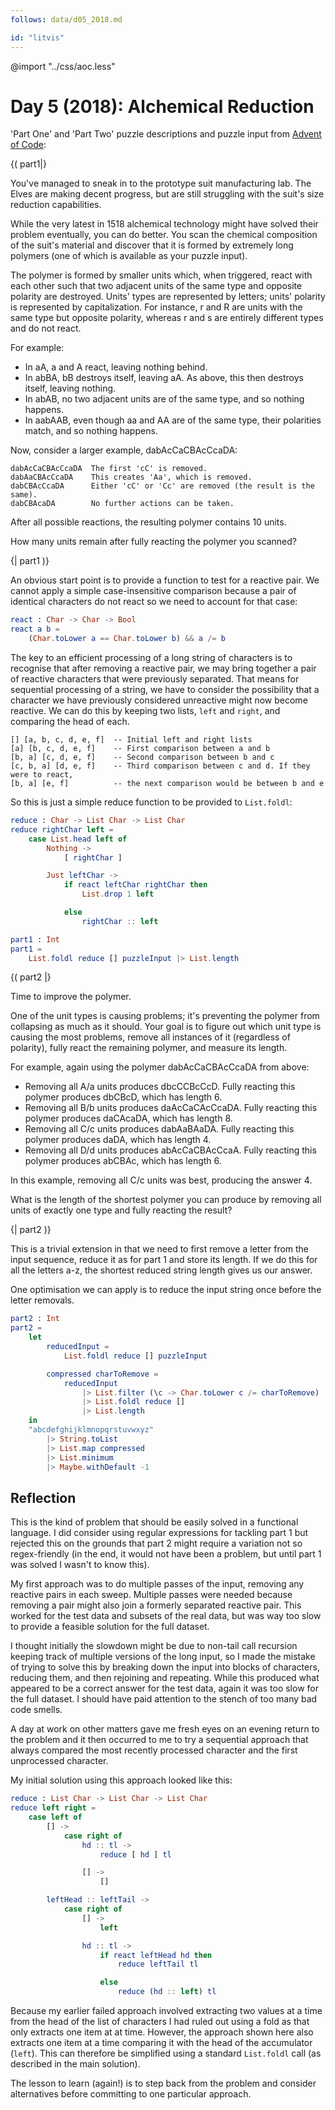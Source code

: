 ```yaml
---
follows: data/d05_2018.md

id: "litvis"
---
```


@import "../css/aoc.less"

# Day 5 (2018): Alchemical Reduction

'Part One' and 'Part Two' puzzle descriptions and puzzle input from [Advent of Code](https://adventofcode.com/2018/day/5):

{( part1|}

You've managed to sneak in to the prototype suit manufacturing lab. The Elves are making decent progress, but are still struggling with the suit's size reduction capabilities.

While the very latest in 1518 alchemical technology might have solved their problem eventually, you can do better. You scan the chemical composition of the suit's material and discover that it is formed by extremely long polymers (one of which is available as your puzzle input).

The polymer is formed by smaller units which, when triggered, react with each other such that two adjacent units of the same type and opposite polarity are destroyed. Units' types are represented by letters; units' polarity is represented by capitalization. For instance, r and R are units with the same type but opposite polarity, whereas r and s are entirely different types and do not react.

For example:

- In aA, a and A react, leaving nothing behind.
- In abBA, bB destroys itself, leaving aA. As above, this then destroys itself, leaving nothing.
- In abAB, no two adjacent units are of the same type, and so nothing happens.
- In aabAAB, even though aa and AA are of the same type, their polarities match, and so nothing happens.

Now, consider a larger example, dabAcCaCBAcCcaDA:

    dabAcCaCBAcCcaDA  The first 'cC' is removed.
    dabAaCBAcCcaDA    This creates 'Aa', which is removed.
    dabCBAcCcaDA      Either 'cC' or 'Cc' are removed (the result is the same).
    dabCBAcaDA        No further actions can be taken.

After all possible reactions, the resulting polymer contains 10 units.

How many units remain after fully reacting the polymer you scanned?

{| part1 )}

An obvious start point is to provide a function to test for a reactive pair. We cannot apply a simple case-insensitive comparison because a pair of identical characters do not react so we need to account for that case:

```elm {l}
react : Char -> Char -> Bool
react a b =
    (Char.toLower a == Char.toLower b) && a /= b
```

The key to an efficient processing of a long string of characters is to recognise that after removing a reactive pair, we may bring together a pair of reactive characters that were previously separated. That means for sequential processing of a string, we have to consider the possibility that a character we have previously considered unreactive might now become reactive. We can do this by keeping two lists, `left` and `right`, and comparing the head of each.

    [] [a, b, c, d, e, f]  -- Initial left and right lists
    [a] [b, c, d, e, f]    -- First comparison between a and b
    [b, a] [c, d, e, f]    -- Second comparison between b and c
    [c, b, a] [d, e, f]    -- Third comparison between c and d. If they were to react,
    [b, a] [e, f]          -- the next comparison would be between b and e

So this is just a simple reduce function to be provided to `List.foldl`:

```elm {l}
reduce : Char -> List Char -> List Char
reduce rightChar left =
    case List.head left of
        Nothing ->
            [ rightChar ]

        Just leftChar ->
            if react leftChar rightChar then
                List.drop 1 left

            else
                rightChar :: left
```

```elm {l r}
part1 : Int
part1 =
    List.foldl reduce [] puzzleInput |> List.length
```

{( part2 |}

Time to improve the polymer.

One of the unit types is causing problems; it's preventing the polymer from collapsing as much as it should. Your goal is to figure out which unit type is causing the most problems, remove all instances of it (regardless of polarity), fully react the remaining polymer, and measure its length.

For example, again using the polymer dabAcCaCBAcCcaDA from above:

- Removing all A/a units produces dbcCCBcCcD. Fully reacting this polymer produces dbCBcD, which has length 6.
- Removing all B/b units produces daAcCaCAcCcaDA. Fully reacting this polymer produces daCAcaDA, which has length 8.
- Removing all C/c units produces dabAaBAaDA. Fully reacting this polymer produces daDA, which has length 4.
- Removing all D/d units produces abAcCaCBAcCcaA. Fully reacting this polymer produces abCBAc, which has length 6.

In this example, removing all C/c units was best, producing the answer 4.

What is the length of the shortest polymer you can produce by removing all units of exactly one type and fully reacting the result?

{| part2 )}

This is a trivial extension in that we need to first remove a letter from the input sequence, reduce it as for part 1 and store its length. If we do this for all the letters a-z, the shortest reduced string length gives us our answer.

One optimisation we can apply is to reduce the input string once before the letter removals.

```elm {l r}
part2 : Int
part2 =
    let
        reducedInput =
            List.foldl reduce [] puzzleInput

        compressed charToRemove =
            reducedInput
                |> List.filter (\c -> Char.toLower c /= charToRemove)
                |> List.foldl reduce []
                |> List.length
    in
    "abcdefghijklmnopqrstuvwxyz"
        |> String.toList
        |> List.map compressed
        |> List.minimum
        |> Maybe.withDefault -1
```

## Reflection

This is the kind of problem that should be easily solved in a functional language. I did consider using regular expressions for tackling part 1 but rejected this on the grounds that part 2 might require a variation not so regex-friendly (in the end, it would not have been a problem, but until part 1 was solved I wasn't to know this).

My first approach was to do multiple passes of the input, removing any reactive pairs in each sweep. Multiple passes were needed because removing a pair might also join a formerly separated reactive pair. This worked for the test data and subsets of the real data, but was way too slow to provide a feasible solution for the full dataset.

I thought initially the slowdown might be due to non-tail call recursion keeping track of multiple versions of the long input, so I made the mistake of trying to solve this by breaking down the input into blocks of characters, reducing them, and then rejoining and repeating. While this produced what appeared to be a correct answer for the test data, again it was too slow for the full dataset. I should have paid attention to the stench of too many bad code smells.

A day at work on other matters gave me fresh eyes on an evening return to the problem and it then occurred to me to try a sequential approach that always compared the most recently processed character and the first unprocessed character.

My initial solution using this approach looked like this:

```elm
reduce : List Char -> List Char -> List Char
reduce left right =
    case left of
        [] ->
            case right of
                hd :: tl ->
                    reduce [ hd ] tl

                [] ->
                    []

        leftHead :: leftTail ->
            case right of
                [] ->
                    left

                hd :: tl ->
                    if react leftHead hd then
                        reduce leftTail tl

                    else
                        reduce (hd :: left) tl
```

Because my earlier failed approach involved extracting two values at a time from the head of the list of characters I had ruled out using a fold as that only extracts one item at at time. However, the approach shown here also extracts one item at a time comparing it with the head of the accumulator (`left`). This can therefore be simplified using a standard `List.foldl` call (as described in the main solution).

The lesson to learn (again!) is to step back from the problem and consider alternatives before committing to one particular approach.
